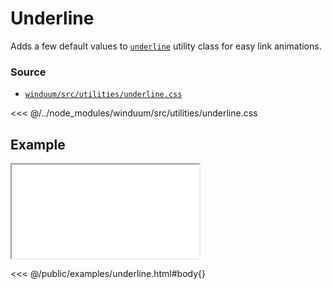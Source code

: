 # Underline

Adds a few default values to [`underline`](https://tailwindcss.com/docs/text-decoration) utility class for easy link animations.

### Source

* [`winduum/src/utilities/underline.css`](https://github.com/winduum/winduum/blob/main/src/utilities/underline.css)

<<< @/../node_modules/winduum/src/utilities/underline.css

## Example

<iframe onload="this.style.visibility = 'visible';" src="/examples/underline.html"></iframe>

<<< @/public/examples/underline.html#body{}
